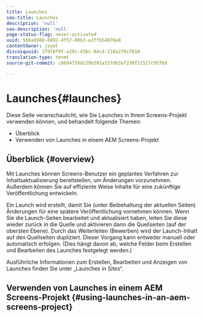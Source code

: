 ```yaml
---
title: Launches
seo-title: Launches
description: 'null'
seo-description: 'null'
page-status-flag: never-activated
uuid: 566a9988-6892-4f57-88b3-e2ffb54076a8
contentOwner: jsyal
discoiquuid: 379f8f9f-a29c-43bc-84cd-218a279cf810
translation-type: tm+mt
source-git-commit: c8694726dc29b391a157db3ef230f21517c957bd

---
```



# Launches{#launches}

Diese Seite veranschaulicht, wie Sie Launches in Ihrem Screens-Projekt verwenden können, und behandelt folgende Themen:

* Überblick
* Verwenden von Launches in einem AEM Screens-Projekt

## Überblick {#overview}

Mit Launches können Screens-Benutzer ein geplantes Verfahren zur Inhaltsaktualisierung bereitstellen, um Änderungen vorzunehmen. Außerdem können Sie auf effiziente Weise Inhalte für eine zukünftige Veröffentlichung entwickeln.

Ein Launch wird erstellt, damit Sie (unter Beibehaltung der aktuellen Seiten) Änderungen für eine spätere Veröffentlichung vornehmen können. Wenn Sie die Launch-Seiten bearbeitet und aktualisiert haben, leiten Sie diese wieder zurück in die Quelle und aktivieren dann die Quellseiten (auf der obersten Ebene). Durch das Weiterleiten (Bewerben) wird der Launch-Inhalt auf den Quellseiten dupliziert. Dieser Vorgang kann entweder manuell oder automatisch erfolgen. (Dies hängt davon ab, welche Felder beim Erstellen und Bearbeiten des Launches festgelegt werden.)

Ausführliche Informationen zum Erstellen, Bearbeiten und Anzeigen von Launches finden Sie unter „Launches in Sites“.

## Verwenden von Launches in einem AEM Screens-Projekt {#using-launches-in-an-aem-screens-project}

